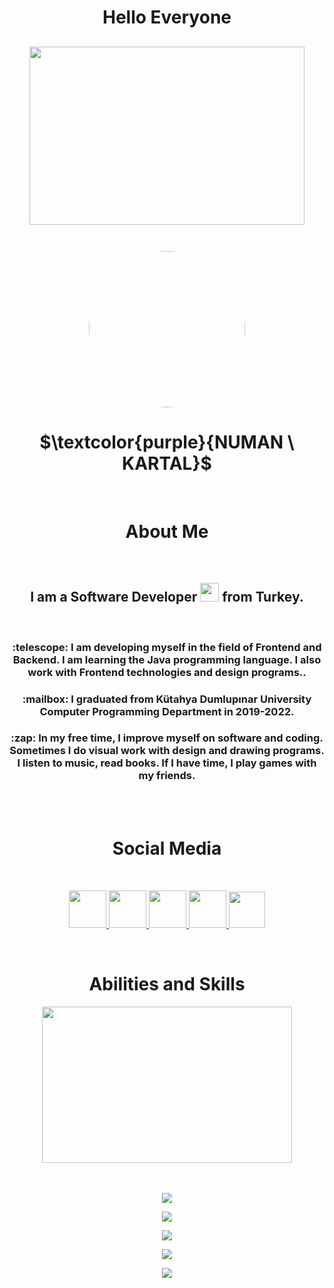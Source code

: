 
## <h1 align="center">Hello Everyone</h1>

##

## <div align="center"><img margin="auto" width="440" height="285" src= "https://i.hizliresim.com/il8eexu.png" /></div><br/>

<div align="center"><img margin="auto" width="250" height="250" style="border-radius:50%" src= "https://i.hizliresim.com/pgad7rt.png"  /></div>

<h1 align="center">$\textcolor{purple}{NUMAN \ KARTAL}$</h1><br/>

<h1 align="center">About Me</h1><br/>

<h2 align=center>I am a Software Developer <img src="https://media.giphy.com/media/WUlplcMpOCEmTGBtBW/giphy.gif" width="30"> from Turkey.</h2><br/>

<h3 align="center">:telescope: I am developing myself in the field of Frontend and Backend. I am learning the Java programming language. I also work with Frontend technologies and design programs..</h3>

<h3 align="center">:mailbox: I graduated from Kütahya Dumlupınar University Computer Programming Department in 2019-2022.</h3>

<h3 align=center>:zap: In my free time, I improve myself on software and coding. Sometimes I do visual work with design and drawing programs. I listen to music, read books. If I have time, I play games with my friends.</h3><br/><br/>

## <h1 align="center">Social Media</h1><br/>

<p align="center">
  <a href="https://instagram.com/zaharyasx">
    <img width="60" height="60"  src="https://skillicons.dev/icons?i=instagram" />
  </a>
  
 <a href="https://twitter.com/Zaharyasx">
    <img width="60" height="60"  src="https://skillicons.dev/icons?i=twitter" />
  </a>
 
 <a href="https://linkedin.com/in/numankartall">
    <img width="60" height="60"  src="https://skillicons.dev/icons?i=linkedin" />
  </a>
 
 <a href="https://discord.com/EfficientHouse">
    <img width="60" height="60" src="https://skillicons.dev/icons?i=discord" />
  </a>
 
 <a href="https://github.com/NumanKartall/EfficientHouseJava">
    <img width="58" height="58" src="https://user-images.githubusercontent.com/19970595/196669301-8cd9fc25-3f95-42d2-b965-94a5063ef865.jpg"/>
  </a>
</p><br/>

## <h1 align="center">Abilities and Skills</h1>
 <div align="center">
  <img src="https://media.giphy.com/media/dWesBcTLavkZuG35MI/giphy.gif" width="400" height="250"/>
</div><br/><br/>

<p align="center" width="58" height="58">
  <a href="#">
    <img src="https://skillicons.dev/icons?i=html,css,js,bootstrap,tailwind,netlify" />
  </a>
</p>

<p align="center" width="58" height="58">
  <a href="#">
    <img src="https://skillicons.dev/icons?i=figma,ai,ps,xd" />
  </a>
</p>

<p align="center" width="58" height="58">
  <a href="#">
    <img src="https://skillicons.dev/icons?i=java" />
  </a>
</p>

<p align="center" width="58" height="58">
  <a href="#">
    <img src="https://skillicons.dev/icons?i=idea,vscode" />
  </a>
</p>

<p align="center" width="58" height="58">
  <a href="#">
    <img src="https://skillicons.dev/icons?i=mysql" />
  </a>
</p>
